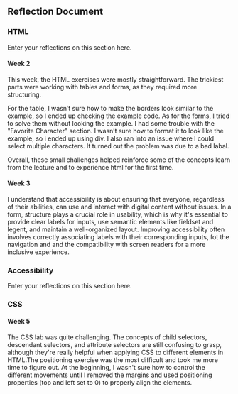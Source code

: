 ## Reflection Document

### HTML

Enter your reflections on this section here.

#### Week 2

This week, the HTML exercises were mostly straightforward. The trickiest parts were working with tables and forms, as they required more structuring.

For the table, I wasn’t sure how to make the borders look similar to the example, so I ended up checking the example code. As for the forms, I tried to solve them without looking the example. I had some trouble with the "Favorite Character" section. I wasn’t sure how to format it to look like the example, so i ended up using div. I also ran into an issue where I could select multiple characters. It turned out the problem was due to a bad labal.

Overall, these small challenges helped reinforce some of the concepts  learn from the lecture and to experience html for the first time.

#### Week 3

I understand that accessibility is about ensuring that everyone, regardless of their abilities, can use and interact with digital content without issues. In a form, structure plays a crucial role in usability, which is why it's essential to provide clear labels for inputs, use semantic elements like fieldset and legent, and maintain a well-organized layout. Improving accessibility often involves correctly associating labels with their corresponding inputs, fot the navigation and and the compatibility with screen readers for a more inclusive experience.


### Accessibility

Enter your reflections on this section here.


### CSS

#### Week 5

The CSS lab was quite challenging. The concepts of child selectors, descendant selectors, and attribute selectors are still confusing to grasp, although they're really helpful when applying CSS to different elements in HTML.The positioning exercise was the most difficult and took me more time to figure out. At the beginning, I wasn't sure how to control the different movements until I removed the margins and used positioning properties (top and left set to 0) to properly align the elements. 
